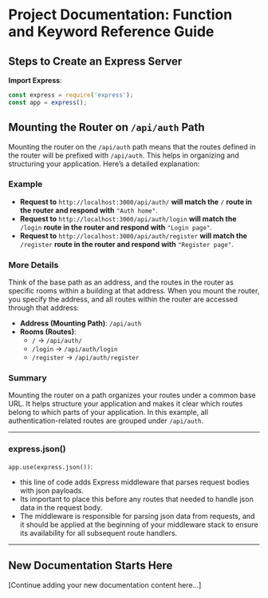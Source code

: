 # Project Documentation: Function and Keyword Reference Guide

## Steps to Create an Express Server

 **Import Express**:
   ```javascript
   const express = require('express');
   const app = express();
   ```

## Mounting the Router on `/api/auth` Path

Mounting the router on the `/api/auth` path means that the routes defined in the router will be prefixed with `/api/auth`. This helps in organizing and structuring your application. Here’s a detailed explanation:

### Example

- **Request to** `http://localhost:3000/api/auth/` **will match the** `/` **route in the router and respond with** `"Auth home"`.
- **Request to** `http://localhost:3000/api/auth/login` **will match the** `/login` **route in the router and respond with** `"Login page"`.
- **Request to** `http://localhost:3000/api/auth/register` **will match the** `/register` **route in the router and respond with** `"Register page"`.

### More Details

Think of the base path as an address, and the routes in the router as specific rooms within a building at that address. When you mount the router, you specify the address, and all routes within the router are accessed through that address:

- **Address (Mounting Path)**: `/api/auth`
- **Rooms (Routes)**:
  - `/` -> `/api/auth/`
  - `/login` -> `/api/auth/login`
  - `/register` -> `/api/auth/register`

### Summary

Mounting the router on a path organizes your routes under a common base URL. It helps structure your application and makes it clear which routes belong to which parts of your application. In this example, all authentication-related routes are grouped under `/api/auth`.

---

### express.json()
  `app.use(express.json())`: 
  - this line of code adds Express middleware that parses request bodies with json payloads.
  - Its important to place this before any routes that needed to handle json data in the request body.
  - The middleware is responsible for parsing json data from requests, and it should be applied at the beginning of your middleware stack to ensure its availability for all subsequent route handlers.

---
## New Documentation Starts Here

[Continue adding your new documentation content here...]